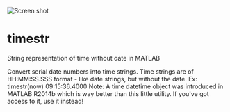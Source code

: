 ![Screen shot](https://www.mathworks.com/matlabcentral/mlc-downloads/downloads/submissions/4299/versions/7/screenshot.jpg)
# timestr
String representation of time without date in MATLAB

Convert serial date numbers into time strings. Time strings are of HH:MM:SS.SSS format - like date strings, but without the date.
Ex:
timestr(now)
09:15:36.4000
Note: A time datetime object was introduced in MATLAB R2014b which is way better than this little utility. If you've got access to it, use it instead!

